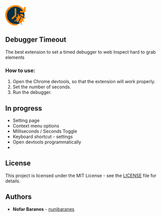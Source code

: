 <img src="icon-128.png" width="64"/>

## Debugger Timeout

The best extension to set a timed debugger to web Inspect hard to grab elements

### How to use:

1. Open the Chrome devtools, so that the extension will work properly.
2. Set the number of seconds.
3. Run the debugger. 

## In progress

- Setting page
- Context menu options
- Milliseconds / Seconds Toggle
- Keyboard shortcut - settings
- Open devtools programmatically
- 
## License
This project is licensed under the MIT License - see the [LICENSE](./LICENSE.txt) file for details.

## Authors

- **Nofar Baranes** - [nunibaranes](https://github.com/nunibaranes)
